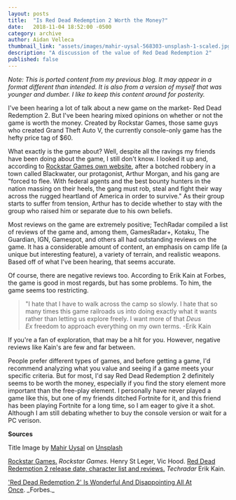 ```yaml
---
layout: posts
title:  "Is Red Dead Redemption 2 Worth the Money?"
date:   2018-11-04 18:52:00 -0500
category: archive
author: Aidan Velleca
thumbnail_link: "assets/images/mahir-uysal-568303-unsplash-1-scaled.jpg"
description: "A discussion of the value of Red Dead Redemption 2"
published: false
---
```

*Note: This is ported content from my previous blog. It may appear in a format different than intended. It is also from a version of myself that was younger and dumber. I like to keep this content around for posterity.*

I've been hearing a lot of talk about a new game on the market- Red Dead Redemption 2. But I've been hearing mixed opinions on whether or not the game is worth the money. Created by Rockstar Games, those same guys who created Grand Theft Auto V, the currently console-only game has the hefty price tag of $60. 

What exactly is the game about? Well, despite all the ravings my friends have been doing about the game, I still don't know. I looked it up and, according to [Rockstar Games own website,](https://www.rockstargames.com/reddeadredemption2/) after a botched robbery in a town called Blackwater, our protagonist, Arthur Morgan, and his gang are "forced to flee. With federal agents and the best bounty hunters in the nation massing on their heels, the gang must rob, steal and fight their way across the rugged heartland of America in order to survive." As their group starts to suffer from tension, Arthur has to decide whether to stay with the group who raised him or separate due to his own beliefs. 

Most reviews on the game are extremely positive; TechRadar compiled a list of reviews of the game and, among them, GamesRadar+, Kotaku, The Guardian, IGN, Gamespot, and others all had outstanding reviews on the game. It has a considerable amount of content, an emphasis on camp life (a unique but interesting feature), a variety of terrain, and realistic weapons. Based off of what I've been hearing, that seems accurate. 

Of course, there are negative reviews too. According to Erik Kain at Forbes, the game is good in most regards, but has some problems. To him, the game seems too restricting.

> "I hate that I have to walk across the camp so slowly. I hate that so many times this game railroads us into doing exactly what it wants rather than letting us explore freely. I want more of that _Deus Ex_ freedom to approach everything on my own terms. \-Erik Kain

If you're a fan of exploration, that may be a hit for you. However, negative reviews like Kain's are few and far between. 

People prefer different types of games, and before getting a game, I'd recommend analyzing what you value and seeing if a game meets your specific criteria. But for most, I'd say Red Dead Redemption 2 definitely seems to be worth the money, especially if you find the story element more important than the free-play element. I personally have never played a game like this, but one of my friends ditched Fortnite for it, and this friend has been playing Fortnite for a long time, so I am eager to give it a shot. Although I am still debating whether to buy the console version or wait for a PC verison. 

**Sources** 

Title Image by [Mahir Uysal](https://unsplash.com/photos/ywVLrYtNXMQ?utm_source=unsplash&utm_medium=referral&utm_content=creditCopyText) on [Unsplash](https://unsplash.com/search/photos/cowboy?utm_source=unsplash&utm_medium=referral&utm_content=creditCopyText) 

[Rockstar Games.](https://www.rockstargames.com/reddeadredemption2/) _Rockstar Games._ Henry St Leger, Vic Hood. [Red Dead Redemption 2 release date, character list and reviews.](https://www.techradar.com/news/red-dead-redemption-2-release-date-news-and-rumors) _Techradar_ Erik Kain. 

['Red Dead Redemption 2' Is Wonderful And Disappointing All At Once](https://www.forbes.com/sites/erikkain/2018/10/31/red-dead-redemption-2-is-wonderful-and-disappointing-all-at-once/#6afeb1113edc.). _Forbes._